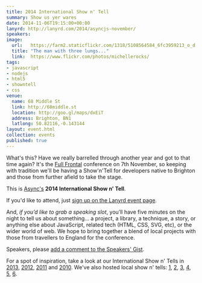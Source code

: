 ```yaml
---
title: 2014 International Show n' Tell
summary: Show us yer wares
date: 2014-11-06T19:15:00+00:00
lanyrd: http://lanyrd.com/2014/asyncjs-november/
speakers:
image:
  url:   https://farm2.staticflickr.com/1318/5108564584_6fc3959213_o_d.jpg
  title: "The man with three lungs..."
  link:  https://www.flickr.com/photos/michellerocks/
tags:
- javascript
- nodejs
- html5
- showntell
- css
venue:
  name: 68 Middle St
  link: http://68middle.st
  location: http://goo.gl/maps/dxEiT
  address: Brighton, BN1
  latlong: 50.82116,-0.143144
layout: event.html
collection: events
published: true
---
```


What's this? Have we really barrelled through another year and got to that time again? It's the [Full Frontal][ff] conference on 7th November, so keeping with tradition we'll be having a Show'n'Tell for developers native to Brighton and those from further afield to take the stage.

This is [Async's][async] **2014 International Show n' Tell**. 

If you'd like to attend, just [sign up on the Lanyrd event page][event-lanyrd].

And, _if you’d like to grab a speaking slot_, you’ll have five minutes on the night to tell us about something… a project, a library, a technique, a story, or anything else about JavaScript, related tech (HTML, CSS, SVG, etc), or the wider world of web. We hope to bring together a blend of local projects with those from travellers to England for the conference.

Speakers, please <a data-gist href="https://gist.github.com/larister/6e4c8eefa093345a4d32">add a comment to the Speakers' Gist</a>.

For a spot of inspiration, take a look at our International Show n' Tells in [2013][showntell-2013], [2012][showntell-2012], [2011][showntell-2011] and [2010][showntell-2010]. We've also hosted local show n' tells: [1][birthday-4], [2][birthday-3], [3][birthday-2], [4][birthday-1], [5][showntell-2], [6][showntell-1].


[ff]: http://full-frontal.org
[event-lanyrd]: http://lanyrd.com/2014/asyncjs-november/

[async]: http://asyncjs.com
[showntell-1]: http://asyncjs.com/showntell/
[showntell-2]: http://asyncjs.com/showntell2/
[birthday-1]: http://asyncjs.com/birthday/
[birthday-2]: http://asyncjs.com/birthday2/
[birthday-3]: http://asyncjs.com/birthday3/
[birthday-4]: http://asyncjs.com/birthday4/
[showntell-2010]: http://asyncjs.com/showntell3/
[showntell-2011]: http://asyncjs.com/international2011/
[showntell-2012]: http://asyncjs.com/showntell-2012/
[showntell-2013]: http://asyncjs.com/showntell-2013/
